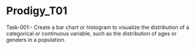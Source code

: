 # Prodigy_T01
Task-001:- Create a bar chart or histogram to visualize the distribution of a categorical or continuous variable, such as the distribution of ages or genders in a population.


